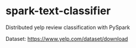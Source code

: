# spark-text-classifier
Distributed yelp review classification with PySpark

 Dataset: https://www.yelp.com/dataset/download
